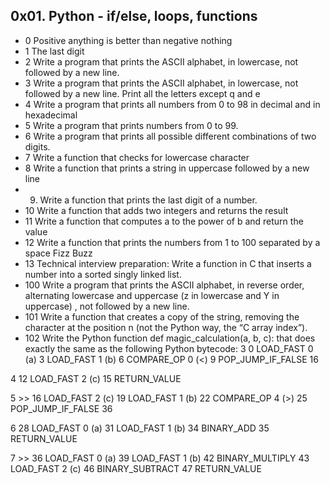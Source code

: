 ## 0x01. Python - if/else, loops, functions
- 0 Positive anything is better than negative nothing
- 1 The last digit
- 2 Write a program that prints the ASCII alphabet, in lowercase, not followed by a new line.
- 3 Write a program that prints the ASCII alphabet, in lowercase, not followed by a new line. Print all the letters except q and e
- 4 Write a program that prints all numbers from 0 to 98 in decimal and in hexadecimal
- 5 Write a program that prints numbers from 0 to 99.
- 6 Write a program that prints all possible different combinations of two digits.
- 7 Write a function that checks for lowercase character
- 8 Write a function that prints a string in uppercase followed by a new line
- 9. Write a function that prints the last digit of a number.
- 10 Write a function that adds two integers and returns the result
- 11 Write a function that computes a to the power of b and return the value
- 12 Write a function that prints the numbers from 1 to 100 separated by a space Fizz Buzz
- 13 Technical interview preparation: Write a function in C that inserts a number into a sorted singly linked list.
- 100 Write a program that prints the ASCII alphabet, in reverse order, alternating lowercase and uppercase (z in lowercase and Y in uppercase) , not followed by a new line.
- 101 Write a function that creates a copy of the string, removing the character at the position n (not the Python way, the “C array index”).
- 102 Write the Python function def magic_calculation(a, b, c): that does exactly the same as the following Python bytecode:
3           0 LOAD_FAST                0 (a)
	    3 LOAD_FAST                1 (b)
            6 COMPARE_OP               0 (<)
            9 POP_JUMP_IF_FALSE       16

4          12 LOAD_FAST                2 (c)
           15 RETURN_VALUE

5     >>   16 LOAD_FAST                2 (c)
           19 LOAD_FAST                1 (b)
           22 COMPARE_OP               4 (>)
           25 POP_JUMP_IF_FALSE       36

6          28 LOAD_FAST                0 (a)
           31 LOAD_FAST                1 (b)
           34 BINARY_ADD
           35 RETURN_VALUE

7     >>   36 LOAD_FAST                0 (a)
           39 LOAD_FAST                1 (b)
           42 BINARY_MULTIPLY
           43 LOAD_FAST                2 (c)
           46 BINARY_SUBTRACT
	   47 RETURN_VALUE
